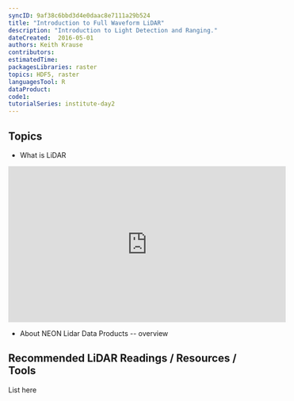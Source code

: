 ```yaml
---
syncID: 9af38c6bbd3d4e0daac8e7111a29b524
title: "Introduction to Full Waveform LiDAR"
description: "Introduction to Light Detection and Ranging."
dateCreated:  2016-05-01
authors: Keith Krause
contributors:
estimatedTime:
packagesLibraries: raster
topics: HDF5, raster
languagesTool: R
dataProduct:
code1:
tutorialSeries: institute-day2
---
```


## Topics

* What is LiDAR

<iframe width="560" height="315" src="https://www.youtube.com/embed/EYbhNSUnIdU" frameborder="0" allowfullscreen></iframe>

* About NEON Lidar Data Products -- overview

## Recommended LiDAR Readings / Resources / Tools

List here
